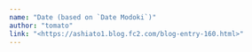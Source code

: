 ```yaml
---
name: "Date (based on `Date Modoki`)"
author: "tomato"
link: "<https://ashiato1.blog.fc2.com/blog-entry-160.html>"
---
```

